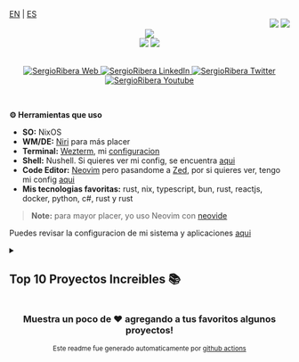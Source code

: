 <div align="left">
<a href="https://github.com/SergioRibera/SergioRibera/blob/main/README_EN.md">EN</a>&nbsp;|&nbsp;<a href="https://github.com/SergioRibera/SergioRibera/blob/main/README_ES.md">ES</a>
</div>
<!-- Visitors and Twitch -->
<div align="right">
    <img src="https://komarev.com/ghpvc/?username=SergioRibera&style=for-the-badge&color=55acb7&label=VISITANTES" />
    <img src="https://img.shields.io/twitch/status/sergioribera_rs?label=En Vivo&style=for-the-badge&logo=twitch&logoColor=white&color=mediumpurple" />
</div>

<!-- Github Stats -->
<!-- generated by https://github-profile-summary-cards.vercel.app/demo.html -->
<div align="center">
    <img src="http://github-profile-summary-cards.vercel.app/api/cards/profile-details?username=SergioRibera&theme=blueberry"/>
    <br>
    <img src="http://github-profile-summary-cards.vercel.app/api/cards/repos-per-language?username=SergioRibera&theme=blueberry&exclude=CSS,ShaderLab" />
    <img src="http://github-profile-summary-cards.vercel.app/api/cards/most-commit-language?username=SergioRibera&theme=blueberry&exclude=CSS,ShaderLab" />
</div>
</br>
<!-- Social Media -->
<p align="center">
    <a href="https://sergioribera.com" target="_blank">
        <img alt="SergioRibera Web" src="https://img.shields.io/badge/Website-3b5998?style=for-the-badge&logo=google-chrome&logoColor=white"/>
    </a>
    <a href="https://www.linkedin.com/in/sergioribera/" target="_blank">
        <img alt="SergioRibera LinkedIn" src="https://img.shields.io/badge/-LinkedIn-0e76a8?style=for-the-badge&logo=Linkedin&logoColor=white"/>
    </a>
    <a href="https://twitter.com/SergioRibera_ID/" target="_blank">
        <img alt="SergioRibera Twitter" src="https://img.shields.io/badge/-Twitter-00acee?style=for-the-badge&logo=Twitter&logoColor=white"/>
    </a>
    <a href="https://youtube.com/SergioRibera" target="_blank">
        <img alt="SergioRibera Youtube" src="https://img.shields.io/badge/-Youtube-12sdkad2?style=for-the-badge&logo=Youtube&logoColor=white&color=red"/>
    </a>
</p>
</br>

**⚙️ Herramientas que uso**
- **SO:** NixOS
- **WM/DE:** [Niri](https://github.com/YaLTeR/niri) para más placer
- **Terminal:** [Wezterm](https://wezfurlong.org/wezterm/), mi [configuracion](https://github.com/SergioRibera/dotfiles/tree/main/home/desktop/terminal)
- **Shell:** Nushell. Si quieres ver mi config, se encuentra [aqui](https://github.com/SergioRibera/dotfiles/tree/main/home/shells)
- **Code Editor:** [Neovim](https://neovim.io/) pero pasandome a [Zed](https://zed.dev), por si quieres ver, tengo mi config [aqui](https://github.com/SergioRibera/dotfiles/tree/main/home/editors)
- **Mis tecnologias favoritas:** rust, nix, typescript, bun, rust, reactjs, docker, python, c#, rust y rust
> **Note:** para mayor placer, yo uso Neovim con [neovide](https://github.com/neovide/neovide)

Puedes revisar la configuracion de mi sistema y aplicaciones [aqui](https://github.com/SergioRibera/dotfiles)

<details>
    <summary><h2>Top 10 Proyectos Increibles 📚</h2></summary>
    <table>
        <thead align="center">
            <tr style="border: none;">
                <td><b>💻 Informacion del Proyecto</b></td>
                <td><b>🌟 Favoritos</b></td>
                <td><b>🍴 Forks</b></td>
                <td><b>🐛 Reportes</b></td>
                <td><b>🔔 Solicitudes de Integracion</b></td>
                <td><b>👨‍💻 Lenguaje mas usado</b></td>
            </tr>
        </thead>
        <tbody>
        
<tr>
<td><a href="https://github.com/SergioRibera/sss" target="_blank" ><b>SSS (Super ScreenShot) is a WIP: CLI/Lib to take amazing screenshot of code or screen</b></a></td>
<td><img alt="Stars" src="https://img.shields.io/github/stars/SergioRibera/sss?style=flat-square&labelColor=343b41"/></td>
<td><img alt="Forks" src="https://img.shields.io/github/forks/SergioRibera/sss?style=flat-square&labelColor=343b41"/></td>
<td><img alt="Issues" src="https://img.shields.io/github/issues/SergioRibera/sss?style=flat-square"/></td>
<td><img alt="Pull Requests" src="https://img.shields.io/github/issues-pr/SergioRibera/sss?style=flat-square"/></td>
<td><img alt="Language" src="https://img.shields.io/github/languages/top/SergioRibera/sss?style=flat-square"/></td>
</tr>
<tr>
<td><a href="https://github.com/SergioRibera/cmp-dotenv" target="_blank" ><b>cmp import and use all environment variables from .env.* and system</b></a></td>
<td><img alt="Stars" src="https://img.shields.io/github/stars/SergioRibera/cmp-dotenv?style=flat-square&labelColor=343b41"/></td>
<td><img alt="Forks" src="https://img.shields.io/github/forks/SergioRibera/cmp-dotenv?style=flat-square&labelColor=343b41"/></td>
<td><img alt="Issues" src="https://img.shields.io/github/issues/SergioRibera/cmp-dotenv?style=flat-square"/></td>
<td><img alt="Pull Requests" src="https://img.shields.io/github/issues-pr/SergioRibera/cmp-dotenv?style=flat-square"/></td>
<td><img alt="Language" src="https://img.shields.io/github/languages/top/SergioRibera/cmp-dotenv?style=flat-square"/></td>
</tr>
<tr>
<td><a href="https://github.com/SergioRibera/virtual_joystick" target="_blank" ><b>Bevy virtual Joystick for mobile games (Works with mouse on desktop)</b></a></td>
<td><img alt="Stars" src="https://img.shields.io/github/stars/SergioRibera/virtual_joystick?style=flat-square&labelColor=343b41"/></td>
<td><img alt="Forks" src="https://img.shields.io/github/forks/SergioRibera/virtual_joystick?style=flat-square&labelColor=343b41"/></td>
<td><img alt="Issues" src="https://img.shields.io/github/issues/SergioRibera/virtual_joystick?style=flat-square"/></td>
<td><img alt="Pull Requests" src="https://img.shields.io/github/issues-pr/SergioRibera/virtual_joystick?style=flat-square"/></td>
<td><img alt="Language" src="https://img.shields.io/github/languages/top/SergioRibera/virtual_joystick?style=flat-square"/></td>
</tr>
<tr>
<td><a href="https://github.com/SergioRibera/bevy_splash_screen" target="_blank" ><b>A plugin for bevy which allows you to create screens to show the brands and development teams behind your amazing game</b></a></td>
<td><img alt="Stars" src="https://img.shields.io/github/stars/SergioRibera/bevy_splash_screen?style=flat-square&labelColor=343b41"/></td>
<td><img alt="Forks" src="https://img.shields.io/github/forks/SergioRibera/bevy_splash_screen?style=flat-square&labelColor=343b41"/></td>
<td><img alt="Issues" src="https://img.shields.io/github/issues/SergioRibera/bevy_splash_screen?style=flat-square"/></td>
<td><img alt="Pull Requests" src="https://img.shields.io/github/issues-pr/SergioRibera/bevy_splash_screen?style=flat-square"/></td>
<td><img alt="Language" src="https://img.shields.io/github/languages/top/SergioRibera/bevy_splash_screen?style=flat-square"/></td>
</tr>
<tr>
<td><a href="https://github.com/SergioRibera/codeshot.nvim" target="_blank" ><b>Take Amazing Screenshots of your code on Neovim</b></a></td>
<td><img alt="Stars" src="https://img.shields.io/github/stars/SergioRibera/codeshot.nvim?style=flat-square&labelColor=343b41"/></td>
<td><img alt="Forks" src="https://img.shields.io/github/forks/SergioRibera/codeshot.nvim?style=flat-square&labelColor=343b41"/></td>
<td><img alt="Issues" src="https://img.shields.io/github/issues/SergioRibera/codeshot.nvim?style=flat-square"/></td>
<td><img alt="Pull Requests" src="https://img.shields.io/github/issues-pr/SergioRibera/codeshot.nvim?style=flat-square"/></td>
<td><img alt="Language" src="https://img.shields.io/github/languages/top/SergioRibera/codeshot.nvim?style=flat-square"/></td>
</tr>
<tr>
<td><a href="https://github.com/SergioRibera/super_clipboard" target="_blank" ><b>Manage your clipboard history with a beautiful and simple interface</b></a></td>
<td><img alt="Stars" src="https://img.shields.io/github/stars/SergioRibera/super_clipboard?style=flat-square&labelColor=343b41"/></td>
<td><img alt="Forks" src="https://img.shields.io/github/forks/SergioRibera/super_clipboard?style=flat-square&labelColor=343b41"/></td>
<td><img alt="Issues" src="https://img.shields.io/github/issues/SergioRibera/super_clipboard?style=flat-square"/></td>
<td><img alt="Pull Requests" src="https://img.shields.io/github/issues-pr/SergioRibera/super_clipboard?style=flat-square"/></td>
<td><img alt="Language" src="https://img.shields.io/github/languages/top/SergioRibera/super_clipboard?style=flat-square"/></td>
</tr>
<tr>
<td><a href="https://github.com/SergioRibera/Simplemoji" target="_blank" ><b>Fast Application for look your amazing emojis write in Rust</b></a></td>
<td><img alt="Stars" src="https://img.shields.io/github/stars/SergioRibera/Simplemoji?style=flat-square&labelColor=343b41"/></td>
<td><img alt="Forks" src="https://img.shields.io/github/forks/SergioRibera/Simplemoji?style=flat-square&labelColor=343b41"/></td>
<td><img alt="Issues" src="https://img.shields.io/github/issues/SergioRibera/Simplemoji?style=flat-square"/></td>
<td><img alt="Pull Requests" src="https://img.shields.io/github/issues-pr/SergioRibera/Simplemoji?style=flat-square"/></td>
<td><img alt="Language" src="https://img.shields.io/github/languages/top/SergioRibera/Simplemoji?style=flat-square"/></td>
</tr>
<tr>
<td><a href="https://github.com/SergioRibera/vim-files" target="_blank" ><b>This is a simple plugin to create directories and files from vim, and even using templates</b></a></td>
<td><img alt="Stars" src="https://img.shields.io/github/stars/SergioRibera/vim-files?style=flat-square&labelColor=343b41"/></td>
<td><img alt="Forks" src="https://img.shields.io/github/forks/SergioRibera/vim-files?style=flat-square&labelColor=343b41"/></td>
<td><img alt="Issues" src="https://img.shields.io/github/issues/SergioRibera/vim-files?style=flat-square"/></td>
<td><img alt="Pull Requests" src="https://img.shields.io/github/issues-pr/SergioRibera/vim-files?style=flat-square"/></td>
<td><img alt="Language" src="https://img.shields.io/github/languages/top/SergioRibera/vim-files?style=flat-square"/></td>
</tr>
<tr>
<td><a href="https://github.com/SergioRibera/dotfiles" target="_blank" ><b>My NixOs dotfiles</b></a></td>
<td><img alt="Stars" src="https://img.shields.io/github/stars/SergioRibera/dotfiles?style=flat-square&labelColor=343b41"/></td>
<td><img alt="Forks" src="https://img.shields.io/github/forks/SergioRibera/dotfiles?style=flat-square&labelColor=343b41"/></td>
<td><img alt="Issues" src="https://img.shields.io/github/issues/SergioRibera/dotfiles?style=flat-square"/></td>
<td><img alt="Pull Requests" src="https://img.shields.io/github/issues-pr/SergioRibera/dotfiles?style=flat-square"/></td>
<td><img alt="Language" src="https://img.shields.io/github/languages/top/SergioRibera/dotfiles?style=flat-square"/></td>
</tr>
<tr>
<td><a href="https://github.com/SergioRibera/srtemplate" target="_blank" ><b>A string template system writen with {{ nom }}</b></a></td>
<td><img alt="Stars" src="https://img.shields.io/github/stars/SergioRibera/srtemplate?style=flat-square&labelColor=343b41"/></td>
<td><img alt="Forks" src="https://img.shields.io/github/forks/SergioRibera/srtemplate?style=flat-square&labelColor=343b41"/></td>
<td><img alt="Issues" src="https://img.shields.io/github/issues/SergioRibera/srtemplate?style=flat-square"/></td>
<td><img alt="Pull Requests" src="https://img.shields.io/github/issues-pr/SergioRibera/srtemplate?style=flat-square"/></td>
<td><img alt="Language" src="https://img.shields.io/github/languages/top/SergioRibera/srtemplate?style=flat-square"/></td>
</tr>
<tr>
<td><a href="https://github.com/SergioRibera/docker-rust-android" target="_blank" ><b>A docker container that allows the construction of android applications written with rust with all the tools ready to use</b></a></td>
<td><img alt="Stars" src="https://img.shields.io/github/stars/SergioRibera/docker-rust-android?style=flat-square&labelColor=343b41"/></td>
<td><img alt="Forks" src="https://img.shields.io/github/forks/SergioRibera/docker-rust-android?style=flat-square&labelColor=343b41"/></td>
<td><img alt="Issues" src="https://img.shields.io/github/issues/SergioRibera/docker-rust-android?style=flat-square"/></td>
<td><img alt="Pull Requests" src="https://img.shields.io/github/issues-pr/SergioRibera/docker-rust-android?style=flat-square"/></td>
<td><img alt="Language" src="https://img.shields.io/github/languages/top/SergioRibera/docker-rust-android?style=flat-square"/></td>
</tr>
<tr>
<td><a href="https://github.com/SergioRibera/flappy_ferris" target="_blank" ><b>Flappy Bird simulating made for terminal writen in Rust and using macroquad</b></a></td>
<td><img alt="Stars" src="https://img.shields.io/github/stars/SergioRibera/flappy_ferris?style=flat-square&labelColor=343b41"/></td>
<td><img alt="Forks" src="https://img.shields.io/github/forks/SergioRibera/flappy_ferris?style=flat-square&labelColor=343b41"/></td>
<td><img alt="Issues" src="https://img.shields.io/github/issues/SergioRibera/flappy_ferris?style=flat-square"/></td>
<td><img alt="Pull Requests" src="https://img.shields.io/github/issues-pr/SergioRibera/flappy_ferris?style=flat-square"/></td>
<td><img alt="Language" src="https://img.shields.io/github/languages/top/SergioRibera/flappy_ferris?style=flat-square"/></td>
</tr>
<tr>
<td><a href="https://github.com/SergioRibera/zoomer" target="_blank" ><b>VERY WIP app to magnify screen area crossplatform Windows, Mac, Linux (X11, Wayland)</b></a></td>
<td><img alt="Stars" src="https://img.shields.io/github/stars/SergioRibera/zoomer?style=flat-square&labelColor=343b41"/></td>
<td><img alt="Forks" src="https://img.shields.io/github/forks/SergioRibera/zoomer?style=flat-square&labelColor=343b41"/></td>
<td><img alt="Issues" src="https://img.shields.io/github/issues/SergioRibera/zoomer?style=flat-square"/></td>
<td><img alt="Pull Requests" src="https://img.shields.io/github/issues-pr/SergioRibera/zoomer?style=flat-square"/></td>
<td><img alt="Language" src="https://img.shields.io/github/languages/top/SergioRibera/zoomer?style=flat-square"/></td>
</tr>
<tr>
<td><a href="https://github.com/SergioRibera/egui-kle" target="_blank" ><b>Keyboard Widget for egui based on KLE (Keyboard Layout Editor) web</b></a></td>
<td><img alt="Stars" src="https://img.shields.io/github/stars/SergioRibera/egui-kle?style=flat-square&labelColor=343b41"/></td>
<td><img alt="Forks" src="https://img.shields.io/github/forks/SergioRibera/egui-kle?style=flat-square&labelColor=343b41"/></td>
<td><img alt="Issues" src="https://img.shields.io/github/issues/SergioRibera/egui-kle?style=flat-square"/></td>
<td><img alt="Pull Requests" src="https://img.shields.io/github/issues-pr/SergioRibera/egui-kle?style=flat-square"/></td>
<td><img alt="Language" src="https://img.shields.io/github/languages/top/SergioRibera/egui-kle?style=flat-square"/></td>
</tr>
<tr>
<td><a href="https://github.com/SergioRibera/nvim-conf" target="_blank" ><b>Save your frecuent configs on external file</b></a></td>
<td><img alt="Stars" src="https://img.shields.io/github/stars/SergioRibera/nvim-conf?style=flat-square&labelColor=343b41"/></td>
<td><img alt="Forks" src="https://img.shields.io/github/forks/SergioRibera/nvim-conf?style=flat-square&labelColor=343b41"/></td>
<td><img alt="Issues" src="https://img.shields.io/github/issues/SergioRibera/nvim-conf?style=flat-square"/></td>
<td><img alt="Pull Requests" src="https://img.shields.io/github/issues-pr/SergioRibera/nvim-conf?style=flat-square"/></td>
<td><img alt="Language" src="https://img.shields.io/github/languages/top/SergioRibera/nvim-conf?style=flat-square"/></td>
</tr>
<tr>
<td><a href="https://github.com/SergioRibera/NewTab-ChromeExtension" target="_blank" ><b>This is a simple extension for chromium-based browsers that is intended to be highly customizable, simple and minimal.</b></a></td>
<td><img alt="Stars" src="https://img.shields.io/github/stars/SergioRibera/NewTab-ChromeExtension?style=flat-square&labelColor=343b41"/></td>
<td><img alt="Forks" src="https://img.shields.io/github/forks/SergioRibera/NewTab-ChromeExtension?style=flat-square&labelColor=343b41"/></td>
<td><img alt="Issues" src="https://img.shields.io/github/issues/SergioRibera/NewTab-ChromeExtension?style=flat-square"/></td>
<td><img alt="Pull Requests" src="https://img.shields.io/github/issues-pr/SergioRibera/NewTab-ChromeExtension?style=flat-square"/></td>
<td><img alt="Language" src="https://img.shields.io/github/languages/top/SergioRibera/NewTab-ChromeExtension?style=flat-square"/></td>
</tr>
<tr>
<td><a href="https://github.com/SergioRibera/s4rchiso-plymouth-theme" target="_blank" ><b>Simple and elegants plymouth themes</b></a></td>
<td><img alt="Stars" src="https://img.shields.io/github/stars/SergioRibera/s4rchiso-plymouth-theme?style=flat-square&labelColor=343b41"/></td>
<td><img alt="Forks" src="https://img.shields.io/github/forks/SergioRibera/s4rchiso-plymouth-theme?style=flat-square&labelColor=343b41"/></td>
<td><img alt="Issues" src="https://img.shields.io/github/issues/SergioRibera/s4rchiso-plymouth-theme?style=flat-square"/></td>
<td><img alt="Pull Requests" src="https://img.shields.io/github/issues-pr/SergioRibera/s4rchiso-plymouth-theme?style=flat-square"/></td>
<td><img alt="Language" src="https://img.shields.io/github/languages/top/SergioRibera/s4rchiso-plymouth-theme?style=flat-square"/></td>
</tr>
<tr>
<td><a href="https://github.com/SergioRibera/cargo-pkgbuild-action" target="_blank" ><b>Github Action for generate Aur PKGBUILD file from Cargo.toml</b></a></td>
<td><img alt="Stars" src="https://img.shields.io/github/stars/SergioRibera/cargo-pkgbuild-action?style=flat-square&labelColor=343b41"/></td>
<td><img alt="Forks" src="https://img.shields.io/github/forks/SergioRibera/cargo-pkgbuild-action?style=flat-square&labelColor=343b41"/></td>
<td><img alt="Issues" src="https://img.shields.io/github/issues/SergioRibera/cargo-pkgbuild-action?style=flat-square"/></td>
<td><img alt="Pull Requests" src="https://img.shields.io/github/issues-pr/SergioRibera/cargo-pkgbuild-action?style=flat-square"/></td>
<td><img alt="Language" src="https://img.shields.io/github/languages/top/SergioRibera/cargo-pkgbuild-action?style=flat-square"/></td>
</tr>
<tr>
<td><a href="https://github.com/SergioRibera/SergioRibera" target="_blank" ><b>Automate generation of profile readme with ES/EN lang support</b></a></td>
<td><img alt="Stars" src="https://img.shields.io/github/stars/SergioRibera/SergioRibera?style=flat-square&labelColor=343b41"/></td>
<td><img alt="Forks" src="https://img.shields.io/github/forks/SergioRibera/SergioRibera?style=flat-square&labelColor=343b41"/></td>
<td><img alt="Issues" src="https://img.shields.io/github/issues/SergioRibera/SergioRibera?style=flat-square"/></td>
<td><img alt="Pull Requests" src="https://img.shields.io/github/issues-pr/SergioRibera/SergioRibera?style=flat-square"/></td>
<td><img alt="Language" src="https://img.shields.io/github/languages/top/SergioRibera/SergioRibera?style=flat-square"/></td>
</tr>
<tr>
<td><a href="https://github.com/SergioRibera/Runner2D" target="_blank" ><b>Bevy 2D Game</b></a></td>
<td><img alt="Stars" src="https://img.shields.io/github/stars/SergioRibera/Runner2D?style=flat-square&labelColor=343b41"/></td>
<td><img alt="Forks" src="https://img.shields.io/github/forks/SergioRibera/Runner2D?style=flat-square&labelColor=343b41"/></td>
<td><img alt="Issues" src="https://img.shields.io/github/issues/SergioRibera/Runner2D?style=flat-square"/></td>
<td><img alt="Pull Requests" src="https://img.shields.io/github/issues-pr/SergioRibera/Runner2D?style=flat-square"/></td>
<td><img alt="Language" src="https://img.shields.io/github/languages/top/SergioRibera/Runner2D?style=flat-square"/></td>
</tr>
<tr>
<td><a href="https://github.com/SergioRibera/wgpu_node_graph" target="_blank" ><b>WIP</b></a></td>
<td><img alt="Stars" src="https://img.shields.io/github/stars/SergioRibera/wgpu_node_graph?style=flat-square&labelColor=343b41"/></td>
<td><img alt="Forks" src="https://img.shields.io/github/forks/SergioRibera/wgpu_node_graph?style=flat-square&labelColor=343b41"/></td>
<td><img alt="Issues" src="https://img.shields.io/github/issues/SergioRibera/wgpu_node_graph?style=flat-square"/></td>
<td><img alt="Pull Requests" src="https://img.shields.io/github/issues-pr/SergioRibera/wgpu_node_graph?style=flat-square"/></td>
<td><img alt="Language" src="https://img.shields.io/github/languages/top/SergioRibera/wgpu_node_graph?style=flat-square"/></td>
</tr>
<tr>
<td><a href="https://github.com/SergioRibera/starred" target="_blank" ><b>SergioRibera starred repos, updated weekly!</b></a></td>
<td><img alt="Stars" src="https://img.shields.io/github/stars/SergioRibera/starred?style=flat-square&labelColor=343b41"/></td>
<td><img alt="Forks" src="https://img.shields.io/github/forks/SergioRibera/starred?style=flat-square&labelColor=343b41"/></td>
<td><img alt="Issues" src="https://img.shields.io/github/issues/SergioRibera/starred?style=flat-square"/></td>
<td><img alt="Pull Requests" src="https://img.shields.io/github/issues-pr/SergioRibera/starred?style=flat-square"/></td>
<td><img alt="Language" src="https://img.shields.io/github/languages/top/SergioRibera/starred?style=flat-square"/></td>
</tr>
        </tbody>
    </table>
</details>

<div align="center">
<h3>Muestra un poco de ❤️ agregando a tus favoritos algunos proyectos!</h3>
<span><sup>Este readme fue generado automaticamente por <a href='https://github.com/SergioRibera/SergioRibera'>github actions</a><sup></span>
</div>
